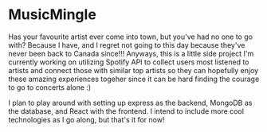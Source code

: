 # MusicMingle

Has your favourite artist ever come into town, but you've had no one to go with? Because I have, and I regret not going to this day because they've never been back to Canada since!!! Anyways, this is a little side project I'm currently working on utilizing Spotify API to collect users most listened to artists and connect those with similar top artists so they can hopefully enjoy these amazing experiences togeher since it can be hard finding the courage to go to concerts alone :)

I plan to play around with setting up express as the backend, MongoDB as the database, and React with the frontend. I intend to include more cool technologies as I go along, but that's it for now!
